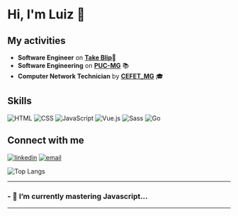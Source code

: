 # Hi, I'm Luiz 👋

## My activities
* <strong>Software Engineer</strong> on <strong>[Take Blip](https://www.take.net/)</strong>💙
* <strong>Software Engineering</strong> on <strong>[PUC-MG](https://www.pucminas.br/destaques/Paginas/default.aspx)</strong> 📚
* <strong>Computer Network Technician</strong> by <strong>[CEFET_MG](https://www.cefetmg.br/)</strong> 🎓

## Skills

<img src="https://img.shields.io/badge/HTML5-E34F26?style=for-the-badge&logo=html5&logoColor=white" alt="HTML" width="auto"> <img src="https://img.shields.io/badge/CSS3-1572B6?style=for-the-badge&logo=css3&logoColor=white" alt="CSS" width="auto"> <img src="https://img.shields.io/badge/JavaScript-323330?style=for-the-badge&logo=javascript&logoColor=F7DF1E" alt="JavaScript" width="auto"> <img src="https://img.shields.io/badge/Vue.js-35495E?style=for-the-badge&logo=vue.js&logoColor=4FC08D" alt="Vue.js" width="auto"> <img src="https://img.shields.io/badge/Sass-CC6699?style=for-the-badge&logo=sass&logoColor=white" alt="Sass" width="auto"> <img src="https://img.shields.io/badge/Go-00ADD8?style=for-the-badge&logo=go&logoColor=white" alt="Go" width="auto">
## Connect with me 

[<img src="https://img.shields.io/badge/LinkedIn-0077B5?style=for-the-badge&logo=linkedin&logoColor=white" alt='linkedin' width="auto">](https://www.linkedin.com/in/luiz-damasceno-campos/)
[<img src="https://img.shields.io/badge/Gmail-D14836?style=for-the-badge&logo=gmail&logoColor=white" alt='email' width="auto">](mailto:luizedc1@gmail.com)

![Top Langs](https://github-readme-stats.vercel.app/api/top-langs/?username=lzcampos)

<hr>
<h3> - 🌱 I’m currently mastering Javascript...
<hr>

<!--
**lzcampos/lzcampos** is a ✨ _special_ ✨ repository because its `README.md` (this file) appears on your GitHub profile.

Here are some ideas to get you started:

- 🔭 I’m currently working on ...

- 👯 I’m looking to collaborate on ...
- 🤔 I’m looking for help with ...
- 💬 Ask me about ...
- 📫 How to reach me: ...
- 😄 Pronouns: ...
- ⚡ Fun fact: ...
-->
